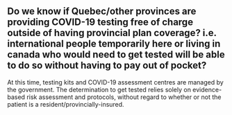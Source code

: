 ## Do we know if Quebec/other provinces are providing COVID-19 testing free of charge outside of having provincial plan coverage? i.e. international people temporarily here or living in canada who would need to get tested will be able to do so without having to pay out of pocket?

At this time, testing kits and COVID-19 assessment centres are managed by the government. The determination to get tested relies solely on evidence-based risk assessment and protocols, without regard to whether or not the patient is a resident/provincially-insured.
